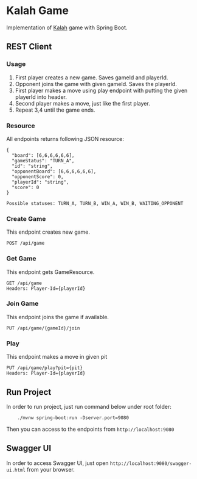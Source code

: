 # Kalah Game
Implementation of [Kalah](https://en.wikipedia.org/wiki/Kalah) game with Spring Boot.

REST Client
-------------------------
### Usage

1. First player creates a new game. Saves gameId and playerId.
2. Opponent joins the game with given gameId. Saves the playerId.
3. First player makes a move using play endpoint with putting the given playerId into header.
4. Second player makes a move, just like the first player.
5. Repeat 3,4 until the game ends.

### Resource
All endpoints returns following JSON resource:
  
    {
      "board": [6,6,6,6,6,6],
      "gameStatus": "TURN_A",
      "id": "string",
      "opponentBoard": [6,6,6,6,6,6],
      "opponentScore": 0,
      "playerId": "string",
      "score": 0
    }
    
    Possible statuses: TURN_A, TURN_B, WIN_A, WIN_B, WAITING_OPPONENT

### Create Game
This endpoint creates new game.

`POST /api/game`

### Get Game
This endpoint gets GameResource.

    GET /api/game
    Headers: Player-Id={playerId}
   
### Join Game
This endpoint joins the game if available.

`PUT /api/game/{gameId}/join`

### Play
This endpoint makes a move in given pit

    PUT /api/game/play?pit={pit}
    Headers: Player-Id={playerId}
 
 
Run Project
------
In order to run project, just run command below under root folder:

        ./mvnw spring-boot:run -Dserver.port=9080

Then you can access to the endpoints from `http://localhost:9080`

Swagger UI
----------
In order to access Swagger UI, just open `http://localhost:9080/swagger-ui.html` from your browser.
